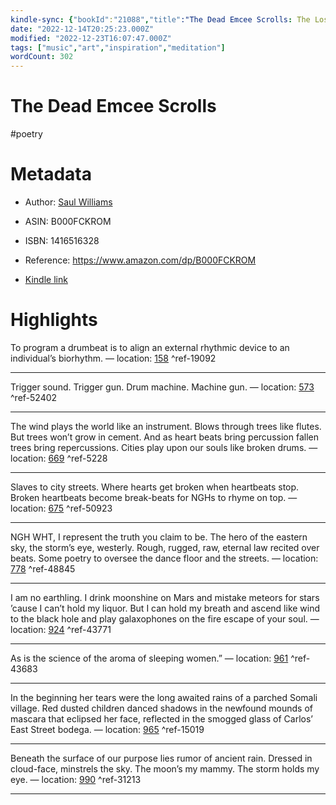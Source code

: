 ```yaml
---
kindle-sync: {"bookId":"21088","title":"The Dead Emcee Scrolls: The Lost Teachings of Hip-Hop","author":"Saul Williams","asin":"B000FCKROM","lastAnnotatedDate":"2021-08-16","bookImageUrl":"https://m.media-amazon.com/images/I/81aJ6OQP8KL._SY160.jpg","highlightsCount":9}
date: "2022-12-14T20:25:23.000Z"
modified: "2022-12-23T16:07:47.000Z"
tags: ["music","art","inspiration","meditation"]
wordCount: 302
---
```

# The Dead Emcee Scrolls

#poetry 

# Metadata

* Author: [Saul Williams](https://www.amazon.com/Saul-Williams/e/B001HMPNM0/ref=dp_byline_cont_ebooks_1)

* ASIN: B000FCKROM

* ISBN: 1416516328

* Reference: <https://www.amazon.com/dp/B000FCKROM>

* [Kindle link](kindle://book?action=open&asin=B000FCKROM)

# Highlights

To program a drumbeat is to align an external rhythmic device to an individual’s biorhythm. — location: [158](kindle://book?action=open&asin=B000FCKROM&location=158) ^ref-19092

---

Trigger sound. Trigger gun. Drum machine. Machine gun. — location: [573](kindle://book?action=open&asin=B000FCKROM&location=573) ^ref-52402

---

The wind plays the world like an instrument. Blows through trees like flutes. But trees won’t grow in cement. And as heart beats bring percussion fallen trees bring repercussions. Cities play upon our souls like broken drums. — location: [669](kindle://book?action=open&asin=B000FCKROM&location=669) ^ref-5228

---

Slaves to city streets. Where hearts get broken when heartbeats stop. Broken heartbeats become break-beats for NGHs to rhyme on top. — location: [675](kindle://book?action=open&asin=B000FCKROM&location=675) ^ref-50923

---

NGH WHT, I represent the truth you claim to be. The hero of the eastern sky, the storm’s eye, westerly. Rough, rugged, raw, eternal law recited over beats. Some poetry to oversee the dance floor and the streets. — location: [778](kindle://book?action=open&asin=B000FCKROM&location=778) ^ref-48845

---

I am no earthling. I drink moonshine on Mars and mistake meteors for stars ’cause I can’t hold my liquor. But I can hold my breath and ascend like wind to the black hole and play galaxophones on the fire escape of your soul. — location: [924](kindle://book?action=open&asin=B000FCKROM&location=924) ^ref-43771

---

As is the science of the aroma of sleeping women.” — location: [961](kindle://book?action=open&asin=B000FCKROM&location=961) ^ref-43683

---

In the beginning her tears were the long awaited rains of a parched Somali village. Red dusted children danced shadows in the newfound mounds of mascara that eclipsed her face, reflected in the smogged glass of Carlos’ East Street bodega. — location: [965](kindle://book?action=open&asin=B000FCKROM&location=965) ^ref-15019

---

Beneath the surface of our purpose lies rumor of ancient rain. Dressed in cloud-face, minstrels the sky. The moon’s my mammy. The storm holds my eye. — location: [990](kindle://book?action=open&asin=B000FCKROM&location=990) ^ref-31213

---

